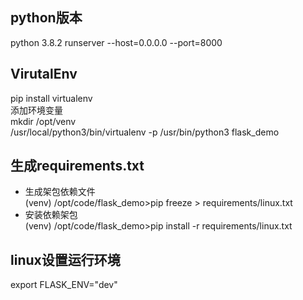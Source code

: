 ## python版本
python 3.8.2
runserver --host=0.0.0.0 --port=8000

## VirutalEnv
pip install virtualenv  
添加环境变量  
mkdir /opt/venv  
/usr/local/python3/bin/virtualenv -p /usr/bin/python3 flask_demo


## 生成requirements.txt
* 生成架包依赖文件  
(venv) /opt/code/flask_demo>pip freeze > requirements/linux.txt
* 安装依赖架包  
(venv) /opt/code/flask_demo>pip install -r requirements/linux.txt

## linux设置运行环境
export FLASK_ENV="dev"
